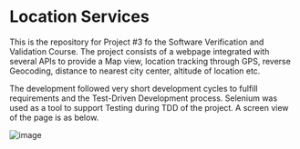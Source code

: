 # Location Services

This is the repository for Project #3 fo the Software Verification and Validation Course. 
The project consists of a webpage integrated with several APIs to provide a Map view, 
location tracking through GPS, reverse Geocoding, distance to nearest city center, altitude of location etc.  

The development followed very short development cycles to fulfill requirements and the Test-Driven Development process. Selenium was used as a tool to support Testing during TDD of the project. 
A screen view of the page is as below. 

![image](/UI/screen.png)
